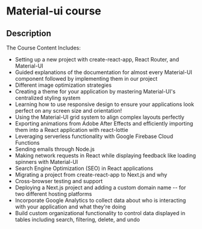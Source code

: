 # Material-ui course

## Description

The Course Content Includes:

- Setting up a new project with create-react-app, React Router, and Material-UI
- Guided explanations of the documentation for almost every Material-UI component followed by implementing them in our project
- Different image optimization strategies
- Creating a theme for your application by mastering Material-UI's centralized styling system
- Learning how to use responsive design to ensure your applications look perfect on any screen size and orientation!
- Using the Material-UI grid system to align complex layouts perfectly
- Exporting animations from Adobe After Effects and efficiently importing them into a React application with react-lottie
- Leveraging serverless functionality with Google Firebase Cloud Functions
- Sending emails through Node.js
- Making network requests in React while displaying feedback like loading spinners with Material-UI
- Search Engine Optimization (SEO) in React applications
- Migrating a project from create-react-app to Next.js and why
- Cross-browser testing and support
- Deploying a Next.js project and adding a custom domain name -- for two different hosting platforms
- Incorporate Google Analytics to collect data about who is interacting with your application and what they're doing
- Build custom organizational functionality to control data displayed in tables including search, filtering, delete, and undo
